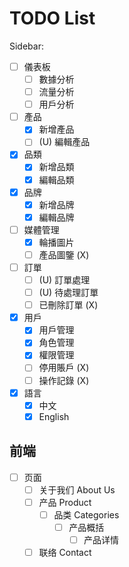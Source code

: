 # TODO List

Sidebar:

* [ ] 儀表板
  * [ ] 數據分析
  * [ ] 流量分析
  * [ ] 用戶分析
* [ ] 產品
  * [X] 新增產品
  * [ ] (U) 編輯產品
* [X] 品類
  * [X] 新增品類
  * [X] 編輯品類
* [X] 品牌
  * [X] 新增品牌
  * [X] 編輯品牌
* [ ] 媒體管理
  * [X] 輪播圖片
  * [ ] 產品圖鑒 (X)
* [ ] 訂單
  * [ ] (U) 訂單處理
  * [ ] (U) 待處理訂單
  * [ ] 已刪除訂單 (X)
* [X] 用戶
  * [X] 用戶管理
  * [X] 角色管理
  * [X] 權限管理
  * [ ] 停用賬戶 (X)
  * [ ] 操作記錄 (X)
* [X] 語言
  * [X] 中文
  * [X] English

## 前端

- [ ] 页面
  - [ ] 关于我们 About Us
  - [ ] 产品 Product
    - [ ] 品类 Categories
      - [ ] 产品概括
        - [ ] 产品详情
  - [ ] 联络 Contact

